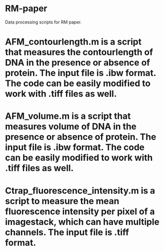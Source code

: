 # RM-paper
Data processing scripts for RM paper.
# AFM_contourlength.m is a script that measures the contourlength of DNA in the presence or absence of protein. The input file is .ibw format. The code can be easily modified to work with .tiff files as well. 
# AFM_volume.m is a script that measures volume of DNA in the presence or absence of protein. The input file is .ibw format. The code can be easily modified to work with .tiff files as well. 
# Ctrap_fluorescence_intensity.m is a script to measure the mean fluorescence intensity per pixel of a imagestack, which can have multiple channels. The input file is .tiff format.
